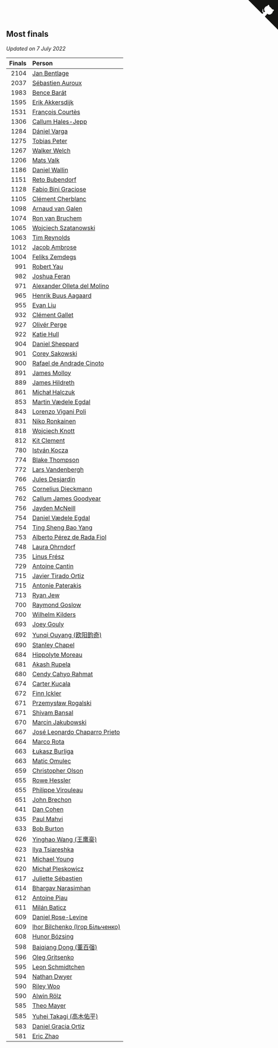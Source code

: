 ## Most finals

*Updated on  7 July 2022*

| Finals | Person |
| ---: | :--- |
| 2104 | [Jan Bentlage](https://www.worldcubeassociation.org/persons/2010BENT01) |
| 2037 | [Sébastien Auroux](https://www.worldcubeassociation.org/persons/2008AURO01) |
| 1983 | [Bence Barát](https://www.worldcubeassociation.org/persons/2008BARA01) |
| 1595 | [Erik Akkersdijk](https://www.worldcubeassociation.org/persons/2005AKKE01) |
| 1531 | [François Courtès](https://www.worldcubeassociation.org/persons/2008COUR01) |
| 1306 | [Callum Hales-Jepp](https://www.worldcubeassociation.org/persons/2012HALE01) |
| 1284 | [Dániel Varga](https://www.worldcubeassociation.org/persons/2008VARG01) |
| 1275 | [Tobias Peter](https://www.worldcubeassociation.org/persons/2014PETE03) |
| 1267 | [Walker Welch](https://www.worldcubeassociation.org/persons/2011WELC01) |
| 1206 | [Mats Valk](https://www.worldcubeassociation.org/persons/2007VALK01) |
| 1186 | [Daniel Wallin](https://www.worldcubeassociation.org/persons/2013WALL03) |
| 1151 | [Reto Bubendorf](https://www.worldcubeassociation.org/persons/2012BUBE01) |
| 1128 | [Fabio Bini Graciose](https://www.worldcubeassociation.org/persons/2010GRAC02) |
| 1105 | [Clément Cherblanc](https://www.worldcubeassociation.org/persons/2014CHER05) |
| 1098 | [Arnaud van Galen](https://www.worldcubeassociation.org/persons/2006GALE01) |
| 1074 | [Ron van Bruchem](https://www.worldcubeassociation.org/persons/2003BRUC01) |
| 1065 | [Wojciech Szatanowski](https://www.worldcubeassociation.org/persons/2011SZAT01) |
| 1063 | [Tim Reynolds](https://www.worldcubeassociation.org/persons/2005REYN01) |
| 1012 | [Jacob Ambrose](https://www.worldcubeassociation.org/persons/2010AMBR01) |
| 1004 | [Feliks Zemdegs](https://www.worldcubeassociation.org/persons/2009ZEMD01) |
| 991 | [Robert Yau](https://www.worldcubeassociation.org/persons/2009YAUR01) |
| 982 | [Joshua Feran](https://www.worldcubeassociation.org/persons/2011FERA01) |
| 971 | [Alexander Olleta del Molino](https://www.worldcubeassociation.org/persons/2008OLLE01) |
| 965 | [Henrik Buus Aagaard](https://www.worldcubeassociation.org/persons/2006BUUS01) |
| 955 | [Evan Liu](https://www.worldcubeassociation.org/persons/2009LIUE01) |
| 932 | [Clément Gallet](https://www.worldcubeassociation.org/persons/2004GALL02) |
| 927 | [Olivér Perge](https://www.worldcubeassociation.org/persons/2007PERG01) |
| 922 | [Katie Hull](https://www.worldcubeassociation.org/persons/2010HULL01) |
| 904 | [Daniel Sheppard](https://www.worldcubeassociation.org/persons/2009SHEP01) |
| 901 | [Corey Sakowski](https://www.worldcubeassociation.org/persons/2011SAKO01) |
| 900 | [Rafael de Andrade Cinoto](https://www.worldcubeassociation.org/persons/2007CINO01) |
| 891 | [James Molloy](https://www.worldcubeassociation.org/persons/2011MOLL01) |
| 889 | [James Hildreth](https://www.worldcubeassociation.org/persons/2009HILD01) |
| 861 | [Michał Halczuk](https://www.worldcubeassociation.org/persons/2006HALC01) |
| 853 | [Martin Vædele Egdal](https://www.worldcubeassociation.org/persons/2013EGDA02) |
| 843 | [Lorenzo Vigani Poli](https://www.worldcubeassociation.org/persons/2007POLI01) |
| 831 | [Niko Ronkainen](https://www.worldcubeassociation.org/persons/2010RONK01) |
| 818 | [Wojciech Knott](https://www.worldcubeassociation.org/persons/2011KNOT01) |
| 812 | [Kit Clement](https://www.worldcubeassociation.org/persons/2008CLEM01) |
| 780 | [István Kocza](https://www.worldcubeassociation.org/persons/2005KOCZ01) |
| 774 | [Blake Thompson](https://www.worldcubeassociation.org/persons/2010THOM03) |
| 772 | [Lars Vandenbergh](https://www.worldcubeassociation.org/persons/2003VAND01) |
| 766 | [Jules Desjardin](https://www.worldcubeassociation.org/persons/2010DESJ01) |
| 765 | [Cornelius Dieckmann](https://www.worldcubeassociation.org/persons/2009DIEC01) |
| 762 | [Callum James Goodyear](https://www.worldcubeassociation.org/persons/2012GOOD02) |
| 756 | [Jayden McNeill](https://www.worldcubeassociation.org/persons/2012MCNE01) |
| 754 | [Daniel Vædele Egdal](https://www.worldcubeassociation.org/persons/2013EGDA01) |
| 754 | [Ting Sheng Bao Yang](https://www.worldcubeassociation.org/persons/2008BAOY01) |
| 753 | [Alberto Pérez de Rada Fiol](https://www.worldcubeassociation.org/persons/2011FIOL01) |
| 748 | [Laura Ohrndorf](https://www.worldcubeassociation.org/persons/2009OHRN01) |
| 735 | [Linus Frész](https://www.worldcubeassociation.org/persons/2011FRES01) |
| 729 | [Antoine Cantin](https://www.worldcubeassociation.org/persons/2010CANT02) |
| 715 | [Javier Tirado Ortiz](https://www.worldcubeassociation.org/persons/2009TIRA01) |
| 715 | [Antonie Paterakis](https://www.worldcubeassociation.org/persons/2012PATE01) |
| 713 | [Ryan Jew](https://www.worldcubeassociation.org/persons/2008JEWR01) |
| 700 | [Raymond Goslow](https://www.worldcubeassociation.org/persons/2014GOSL01) |
| 700 | [Wilhelm Kilders](https://www.worldcubeassociation.org/persons/2010KILD02) |
| 693 | [Joey Gouly](https://www.worldcubeassociation.org/persons/2007GOUL01) |
| 692 | [Yunqi Ouyang (欧阳韵奇)](https://www.worldcubeassociation.org/persons/2007YUNQ01) |
| 690 | [Stanley Chapel](https://www.worldcubeassociation.org/persons/2016CHAP04) |
| 684 | [Hippolyte Moreau](https://www.worldcubeassociation.org/persons/2008MORE02) |
| 681 | [Akash Rupela](https://www.worldcubeassociation.org/persons/2012RUPE01) |
| 680 | [Cendy Cahyo Rahmat](https://www.worldcubeassociation.org/persons/2010RAHM02) |
| 674 | [Carter Kucala](https://www.worldcubeassociation.org/persons/2015KUCA01) |
| 672 | [Finn Ickler](https://www.worldcubeassociation.org/persons/2012ICKL01) |
| 671 | [Przemysław Rogalski](https://www.worldcubeassociation.org/persons/2013ROGA02) |
| 671 | [Shivam Bansal](https://www.worldcubeassociation.org/persons/2011BANS02) |
| 670 | [Marcin Jakubowski](https://www.worldcubeassociation.org/persons/2007JAKU01) |
| 667 | [José Leonardo Chaparro Prieto](https://www.worldcubeassociation.org/persons/2011CHAP01) |
| 664 | [Marco Rota](https://www.worldcubeassociation.org/persons/2009ROTA01) |
| 663 | [Łukasz Burliga](https://www.worldcubeassociation.org/persons/2013BURL01) |
| 663 | [Matic Omulec](https://www.worldcubeassociation.org/persons/2010OMUL02) |
| 659 | [Christopher Olson](https://www.worldcubeassociation.org/persons/2009OLSO01) |
| 655 | [Rowe Hessler](https://www.worldcubeassociation.org/persons/2007HESS01) |
| 655 | [Philippe Virouleau](https://www.worldcubeassociation.org/persons/2008VIRO01) |
| 651 | [John Brechon](https://www.worldcubeassociation.org/persons/2010BREC01) |
| 641 | [Dan Cohen](https://www.worldcubeassociation.org/persons/2007COHE01) |
| 635 | [Paul Mahvi](https://www.worldcubeassociation.org/persons/2012MAHV01) |
| 633 | [Bob Burton](https://www.worldcubeassociation.org/persons/2003BURT01) |
| 626 | [Yinghao Wang (王鹰豪)](https://www.worldcubeassociation.org/persons/2010WANG07) |
| 623 | [Ilya Tsiareshka](https://www.worldcubeassociation.org/persons/2012TERE01) |
| 621 | [Michael Young](https://www.worldcubeassociation.org/persons/2008YOUN02) |
| 620 | [Michał Pleskowicz](https://www.worldcubeassociation.org/persons/2009PLES01) |
| 617 | [Juliette Sébastien](https://www.worldcubeassociation.org/persons/2014SEBA01) |
| 614 | [Bhargav Narasimhan](https://www.worldcubeassociation.org/persons/2011NARA02) |
| 612 | [Antoine Piau](https://www.worldcubeassociation.org/persons/2008PIAU01) |
| 611 | [Milán Baticz](https://www.worldcubeassociation.org/persons/2005BATI01) |
| 609 | [Daniel Rose-Levine](https://www.worldcubeassociation.org/persons/2015ROSE01) |
| 609 | [Ihor Bilchenko (Ігор Більченко)](https://www.worldcubeassociation.org/persons/2011BILC01) |
| 608 | [Hunor Bózsing](https://www.worldcubeassociation.org/persons/2009BOZS01) |
| 598 | [Baiqiang Dong (董百强)](https://www.worldcubeassociation.org/persons/2008DONG06) |
| 596 | [Oleg Gritsenko](https://www.worldcubeassociation.org/persons/2011GRIT01) |
| 595 | [Leon Schmidtchen](https://www.worldcubeassociation.org/persons/2010SCHM01) |
| 594 | [Nathan Dwyer](https://www.worldcubeassociation.org/persons/2011DWYE02) |
| 590 | [Riley Woo](https://www.worldcubeassociation.org/persons/2007WOOR01) |
| 590 | [Alwin Rölz](https://www.worldcubeassociation.org/persons/2016ROLZ01) |
| 585 | [Theo Mayer](https://www.worldcubeassociation.org/persons/2012MAYE01) |
| 585 | [Yuhei Takagi (高木佑平)](https://www.worldcubeassociation.org/persons/2008TAKA01) |
| 583 | [Daniel Gracia Ortiz](https://www.worldcubeassociation.org/persons/2009ORTI01) |
| 581 | [Eric Zhao](https://www.worldcubeassociation.org/persons/2010ZHAO19) |


<a href="https://github.com/jonatanklosko/wca_statistics" class="github-corner" aria-label="View source on Github"><svg width="80" height="80" viewBox="0 0 250 250" style="fill:#151513; color:#fff; position: absolute; top: 0; border: 0; right: 0;" aria-hidden="true"><path d="M0,0 L115,115 L130,115 L142,142 L250,250 L250,0 Z"></path><path d="M128.3,109.0 C113.8,99.7 119.0,89.6 119.0,89.6 C122.0,82.7 120.5,78.6 120.5,78.6 C119.2,72.0 123.4,76.3 123.4,76.3 C127.3,80.9 125.5,87.3 125.5,87.3 C122.9,97.6 130.6,101.9 134.4,103.2" fill="currentColor" style="transform-origin: 130px 106px;" class="octo-arm"></path><path d="M115.0,115.0 C114.9,115.1 118.7,116.5 119.8,115.4 L133.7,101.6 C136.9,99.2 139.9,98.4 142.2,98.6 C133.8,88.0 127.5,74.4 143.8,58.0 C148.5,53.4 154.0,51.2 159.7,51.0 C160.3,49.4 163.2,43.6 171.4,40.1 C171.4,40.1 176.1,42.5 178.8,56.2 C183.1,58.6 187.2,61.8 190.9,65.4 C194.5,69.0 197.7,73.2 200.1,77.6 C213.8,80.2 216.3,84.9 216.3,84.9 C212.7,93.1 206.9,96.0 205.4,96.6 C205.1,102.4 203.0,107.8 198.3,112.5 C181.9,128.9 168.3,122.5 157.7,114.1 C157.9,116.9 156.7,120.9 152.7,124.9 L141.0,136.5 C139.8,137.7 141.6,141.9 141.8,141.8 Z" fill="currentColor" class="octo-body"></path></svg></a><style>.github-corner:hover .octo-arm{animation:octocat-wave 560ms ease-in-out}@keyframes octocat-wave{0%,100%{transform:rotate(0)}20%,60%{transform:rotate(-25deg)}40%,80%{transform:rotate(10deg)}}@media (max-width:500px){.github-corner:hover .octo-arm{animation:none}.github-corner .octo-arm{animation:octocat-wave 560ms ease-in-out}}</style>

